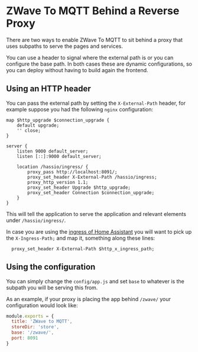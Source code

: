 # ZWave To MQTT Behind a Reverse Proxy

There are two ways to enable ZWave To MQTT to sit behind a proxy that uses
subpaths to serve the pages and services.

You can use a header to signal where the external path is or you can configure
the base path. In both cases these are dynamic configurations, so you can deploy
without having to build again the frontend.

## Using an HTTP header

You can pass the external path by setting the `X-External-Path` header, for example
suppose you had the following `nginx` configuration:

```nginx
map $http_upgrade $connection_upgrade {
    default upgrade;
    '' close;
}

server {
    listen 9000 default_server;
    listen [::]:9000 default_server;

    location /hassio/ingress/ {
        proxy_pass http://localhost:8091/;
        proxy_set_header X-External-Path /hassio/ingress;
        proxy_http_version 1.1;
        proxy_set_header Upgrade $http_upgrade;
        proxy_set_header Connection $connection_upgrade;
    }
}
```

This will tell the application to serve the application and relevant elements under
`/hassio/ingress/`.

In case you are using the [ingress of Home Assistant](https://www.home-assistant.io/blog/2019/04/15/hassio-ingress/) you will want to
pick up the `X-Ingress-Path;` and map it, something along
these lines:

```nginx
  proxy_set_header X-External-Path $http_x_ingress_path;
```

## Using the configuration

You can simply change the `config/app.js` and set `base` to whatever is
the subpath you will be serving this from.

As an example, if your proxy is placing the app behind `/zwave/` your configuration
would look like:

```javascript
module.exports = {
  title: 'ZWave to MQTT',
  storeDir: 'store',
  base: '/zwave/',
  port: 8091
}
```
